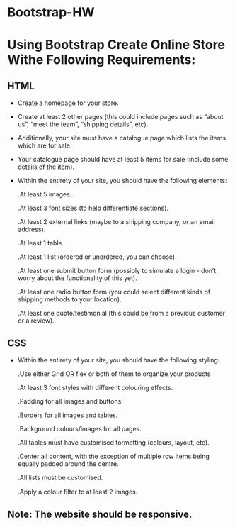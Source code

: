 # Bootstrap-HW

# Using Bootstrap Create Online Store Withe Following Requirements:

## HTML
- Create a homepage for your store.

- Create at least 2 other pages (this could include pages such as “about us”, “meet the team”, “shipping details”, etc).

- Additionally, your site must have a catalogue page which lists the items which are for sale.

- Your catalogue page should have at least 5 items for sale (include some details of the item).

- Within the entirety of your site, you should have the following elements:

  .At least 5 images.
  
  .At least 3 font sizes (to help differentiate sections).
  
  .At least 2 external links (maybe to a shipping company, or an email address).
  
  .At least 1 table.
  
  .At least 1 list (ordered or unordered, you can choose).
  
  .At least one submit button form (possibly to simulate a login - don’t worry about the functionality of this yet).
  
  .At least one radio button form (you could select different kinds of shipping methods to your location).
  
  .At least one quote/testimonial (this could be from a previous customer or a review).
  
## CSS
-  Within the entirety of your site, you should have the following styling:

      .Use either Grid OR flex or both of them to organize your products
  
      .At least 3 font styles with different colouring effects.
  
      .Padding for all images and buttons.
  
      .Borders for all images and tables.
  
      .Background colours/images for all pages.
  
      .All tables must have customised formatting (colours, layout, etc).
  
      .Center all content, with the exception of multiple row items being equally padded around the centre.
  
      .All lists must be customised.
  
      .Apply a colour ﬁlter to at least 2 images.

## Note: The website should be responsive.
